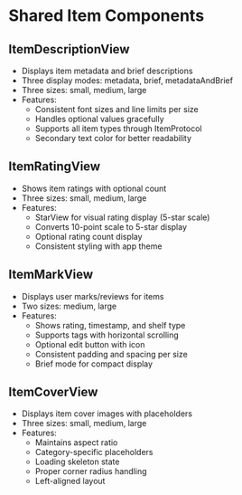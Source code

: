 # Shared Item Components

## ItemDescriptionView
- Displays item metadata and brief descriptions
- Three display modes: metadata, brief, metadataAndBrief
- Three sizes: small, medium, large
- Features:
  - Consistent font sizes and line limits per size
  - Handles optional values gracefully
  - Supports all item types through ItemProtocol
  - Secondary text color for better readability

## ItemRatingView
- Shows item ratings with optional count
- Three sizes: small, medium, large
- Features:
  - StarView for visual rating display (5-star scale)
  - Converts 10-point scale to 5-star display
  - Optional rating count display
  - Consistent styling with app theme

## ItemMarkView
- Displays user marks/reviews for items
- Two sizes: medium, large
- Features:
  - Shows rating, timestamp, and shelf type
  - Supports tags with horizontal scrolling
  - Optional edit button with icon
  - Consistent padding and spacing per size
  - Brief mode for compact display

## ItemCoverView
- Displays item cover images with placeholders
- Three sizes: small, medium, large
- Features:
  - Maintains aspect ratio
  - Category-specific placeholders
  - Loading skeleton state
  - Proper corner radius handling
  - Left-aligned layout
